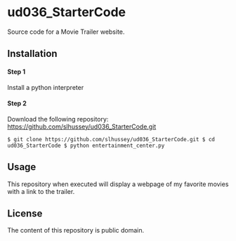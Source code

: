 # ud036_StarterCode
Source code for a Movie Trailer website.

## Installation

#### Step 1
  Install a python interpreter

#### Step 2
  Download the following repository: https://github.com/slhussey/ud036_StarterCode.git

`$ git clone https://github.com/slhussey/ud036_StarterCode.git
$ cd ud036_StarterCode
$ python entertainment_center.py`

## Usage
This repository when executed will display a webpage of my favorite movies
with a link to the trailer.

## License
The content of this repository is public domain.
